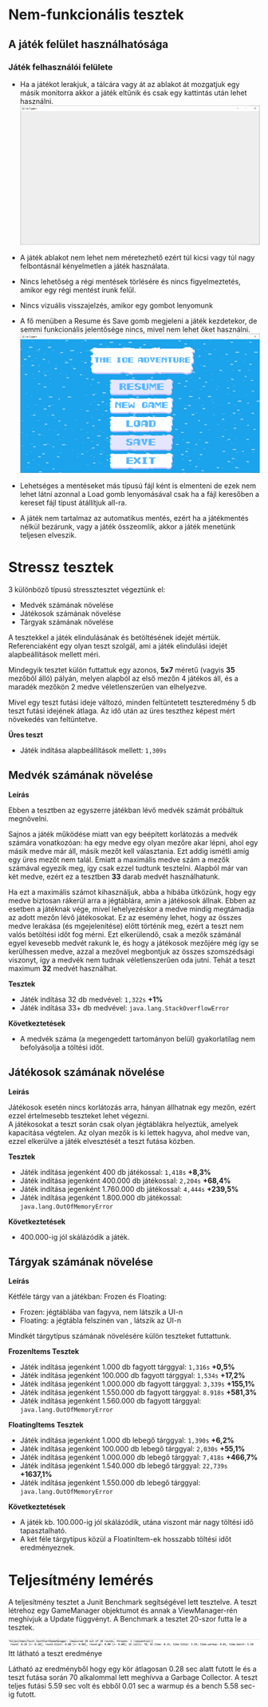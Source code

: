 # Nem-funkcionális tesztek

## A játék felület használhatósága

### Játék felhasználói felülete
- Ha a játékot lerakjuk, a tálcára vagy át az ablakot át mozgatjuk egy másik monitorra akkor a játék eltűnik és csak egy kattintás után lehet használni.
![](pics/p1.png)
-  A játék ablakot nem lehet nem méretezhető ezért túl kicsi vagy túl nagy felbontásnál kényelmetlen a játék használata.

- Nincs lehetőség a régi mentések törlésére és nincs figyelmeztetés, amikor egy régi mentést írunk felűl.
- Nincs vizuális visszajelzés, amikor egy gombot lenyomunk
- A fő menüben a Resume és Save gomb megjeleni a játék kezdetekor, de semmi funkcionális jelentősége nincs, mivel nem lehet őket használni.
![](pics/p3.png)
- Lehetséges a mentéseket más típusú fájl ként is elmenteni de ezek nem lehet látni azonnal a Load gomb lenyomásával csak ha a fájl keresőben a kereset fájl típust átállítjuk all-ra.
- A játék nem tartalmaz az automatikus mentés, ezért ha a játékmentés nélkül bezárunk, vagy a játék összeomlik, akkor a játék menetünk teljesen elveszik.
# Stressz tesztek

3 különböző típusú stressztesztet végeztünk el:
- Medvék számának növelése
- Játékosok számának növelése
- Tárgyak számának növelése

A tesztekkel a játék elindulásának és betöltésének idejét mértük. Referenciaként egy olyan teszt szolgál, ami a játék elindulási idejét alapbeállítások mellett méri.

Mindegyik tesztet külön futtattuk egy azonos, **5x7** méretű (vagyis **35** mezőből álló) pályán, melyen alapból az első mezőn 4 játékos áll, és a maradék mezőkön 2 medve véletlenszerűen van elhelyezve.

Mivel egy teszt futási ideje változó, minden feltüntetett teszteredmény 5 db teszt futási idejének átlaga. Az idő után az üres teszthez képest mért növekedés van feltüntetve.

**Üres teszt**
- Játék indítása alapbeállítások mellett: `1,309s`

## Medvék számának növelése

**Leírás**  

Ebben a tesztben az egyszerre játékban lévő medvék számát próbáltuk megnövelni. 

Sajnos a játék működése miatt van egy beépített korlátozás a medvék számára vonatkozóan: ha egy medve egy olyan mezőre akar lépni, ahol egy másik medve már áll, másik mezőt kell választania. Ezt addig ismétli amíg egy üres mezőt nem talál. Emiatt a maximális medve szám a mezők számával egyezik meg, így csak ezzel tudtunk tesztelni. Alapból már van két medve, ezért ez a tesztben **33** darab medvét használhatunk.

Ha ezt a maximális számot kihasználjuk, abba a hibába ütközünk, hogy egy medve biztosan rákerül arra a jégtáblára, amin a játékosok állnak. Ebben az esetben a játéknak vége, mivel lehelyezéskor a medve mindig megtámadja az adott mezőn lévő játékosokat. Ez az esemény lehet, hogy az összes medve lerakása (és mgejelenítése) előtt történik meg, ezért a teszt nem valós betöltési időt fog mérni. Ezt elkerülendő, csak a mezők számánál egyel kevesebb medvét rakunk le, és hogy a játékosok mezőjére még így se kerülhessen medve, azzal a mezővel megbontjuk az összes szomszédsági viszonyt, így a medvék nem tudnak véletlenszerűen oda jutni. Tehát a teszt maximum **32** medvét használhat.

**Tesztek**

- Játék indítása 32 db medvével: `1,322s` **+1%**
- Játék indítása 33+ db medvével: `java.lang.StackOverflowError`

**Következtetések**

- A medvék száma (a megengedett tartományon belül) gyakorlatilag nem befolyásolja a töltési időt.

## Játékosok számának növelése

**Leírás**  

Játékosok esetén nincs korlátozás arra, hányan állhatnak egy mezőn, ezért ezzel értelmesebb teszteket lehet végezni.  
A játékosokat a teszt során csak olyan jégtáblákra helyeztük, amelyek kapacitása végtelen. Az olyan mezők is ki lettek hagyva, ahol medve van, ezzel elkerülve a játék elvesztését a teszt futása közben.

**Tesztek**

- Játék indítása jegenként 400 db játékossal: `1,418s` **+8,3%**
- Játék indítása jegenként 400.000 db játékossal: `2,204s` **+68,4%**
- Játék indítása jegenként 1.760.000 db játékossal: `4,444s` **+239,5%**
- Játék indítása jegenként 1.800.000 db játékossal: `java.lang.OutOfMemoryError`

**Következtetések**
- 400.000-ig jól skálázódik a játék.

## Tárgyak számának növelése

**Leírás**  

Kétféle tárgy van a játékban: Frozen és Floating:
- Frozen: jégtáblába van fagyva, nem látszik a UI-n  
- Floating: a jégtábla felszínén van , látszik az UI-n

Mindkét tárgytípus számának növelésére külön teszteket futtattunk.

**FrozenItems Tesztek**

- Játék indítása jegenként 1.000 db fagyott tárggyal: `1,316s` **+0,5%**
- Játék indítása jegenként 100.000 db fagyott tárggyal: `1,534s` **+17,2%**
- Játék indítása jegenként 1.000.000 db fagyott tárggyal: `3,339s` **+155,1%**
- Játék indítása jegenként 1.550.000 db fagyott tárggyal: `8.918s` **+581,3%**
- Játék indítása jegenként 1.560.000 db fagyott tárggyal: `java.lang.OutOfMemoryError`

**FloatingItems Tesztek**

- Játék indítása jegenként 1.000 db lebegő tárggyal: `1,390s` **+6,2%**
- Játék indítása jegenként 100.000 db lebegő tárggyal: `2,030s` **+55,1%**
- Játék indítása jegenként 1.000.000 db lebegő tárggyal: `7,418s` **+466,7%**
- Játék indítása jegenként 1.540.000 db lebegő tárggyal: `22,739s` **+1637,1%**
- Játék indítása jegenként 1.550.000 db lebegő tárggyal: `java.lang.OutOfMemoryError`

**Következtetések**

- A játék kb. 100.000-ig jól skálázódik, utána viszont már nagy töltési idő tapasztalható.
- A két féle tárgytípus közül a FloatinItem-ek hosszabb töltési időt eredményeznek.

# Teljesítmény lemérés

A teljesítmény tesztet a Junit Benchmark segítségével lett tesztelve. A teszt létrehoz egy GameManager objektumot és annak a ViewManager-rén meghívjuk a Update függvényt. A Benchmark a tesztet 20-szor futta le a tesztek.

![](pics/p2.png)
Itt látható a teszt eredménye

Látható az eredményből hogy egy kör átlagosan 0.28 sec alatt futott le és a teszt futása során 70 alkalommal lett meghívva a Garbage Collector. A teszt teljes futási 5.59 sec volt és ebből 0.01 sec a warmup és a bench 5.58 sec-ig futott.